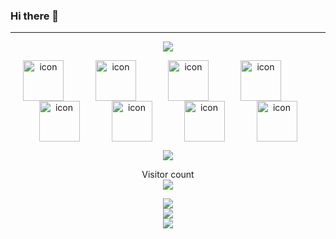 ### Hi there 👋

-----
<p align="center"> 
  <a href="https://github.com/PowerfulRichard"><img src="https://skillicons.dev/icons?i=c,cpp,html,js,css,py,php,md,ps,pr,au,bash,git,idea,cloudflare,wordpress&perline=8"/></a>
</p>

<p align="center"><a href="https://github.com/PowerfulRichard">
  <img src="https://techstack-generator.vercel.app/cpp-icon.svg" alt="icon" width="65" style="width: 65px; height: 65px; margin-right: 51px; margin-bottom: 0px;" /><img src="https://techstack-generator.vercel.app/java-icon.svg" alt="icon" width="65" style="width: 65px; height: 65px; margin-right: 51px; margin-bottom: 0px;" /><img src="https://techstack-generator.vercel.app/python-icon.svg" alt="icon" width="65" style="width: 65px; height: 65px; margin-right: 51px; margin-bottom: 0px;" /><img src="https://techstack-generator.vercel.app/js-icon.svg" alt="icon" width="65" style="width: 65px; height: 65px; margin-right: 51px; margin-bottom: 0px;" /><img src="https://techstack-generator.vercel.app/github-icon.svg" alt="icon" width="65" style="width: 65px; height: 65px; margin-right: 51px; margin-bottom: 0px;" /><img src="https://techstack-generator.vercel.app/docker-icon.svg" alt="icon" width="65" style="width: 65px; height: 65px; margin-right: 51px; margin-bottom: 0px;" /><img src="https://techstack-generator.vercel.app/mysql-icon.svg" alt="icon" width="65" style="width: 65px; height: 65px; margin-right: 51px; margin-bottom: 0px;" /><img src="https://techstack-generator.vercel.app/nginx-icon.svg" alt="icon" width="65" style="width: 65px; height: 65px; margin-right: 0px; margin-bottom: 0px;" /></a>
</p>

<p align="center"> 
  <a href="https://github.com/PowerfulRichard"><img src="https://fastly.jsdelivr.net/gh/PowerfulRichard/PowerfulRichard/icon.png"/></a>
</p>

<p align="center"> 
  Visitor count</br>
  <img src="https://profile-counter.glitch.me/PowerfulRichard/count.svg" />
</p>

<div align="center">
  <img  src="https://github-profile-trophy.vercel.app/?username=powerfulrichard&theme=gruvbox&row=1&column=7&no-frame=true&no-bg=true" />
</div>

<div align="center">
  <img  src="profile-3d-contrib/profile-gitblock.svg" />
</div>

<div align="center"><img src="https://quotes-github-readme.vercel.app/api?type=horizontal&theme=dark" /></div>
